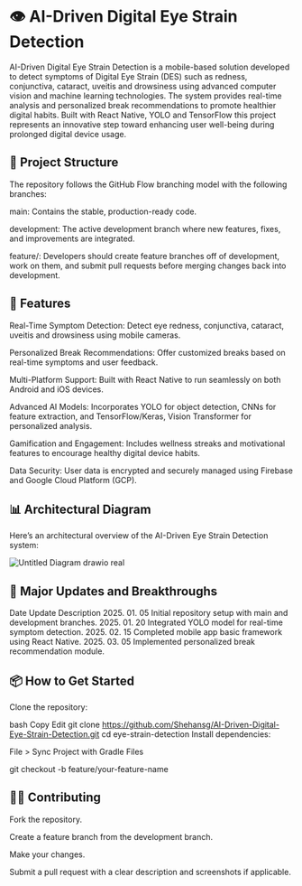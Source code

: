 # 👁️ AI-Driven Digital Eye Strain Detection

AI-Driven Digital Eye Strain Detection is a mobile-based solution developed to detect symptoms of Digital Eye Strain (DES) such as  redness, conjunctiva, cataract, uveitis and drowsiness using advanced computer vision and machine learning technologies. The system provides real-time analysis and personalized break recommendations to promote healthier digital habits. Built with React Native, YOLO and TensorFlow this project represents an innovative step toward enhancing user well-being during prolonged digital device usage.

## 📂 Project Structure

The repository follows the GitHub Flow branching model with the following branches:

main: Contains the stable, production-ready code.

development: The active development branch where new features, fixes, and improvements are integrated.

feature/: Developers should create feature branches off of development, work on them, and submit pull requests before merging changes back into development.

## 🚀 Features

Real-Time Symptom Detection: Detect eye redness, conjunctiva, cataract, uveitis and drowsiness using mobile cameras.

Personalized Break Recommendations: Offer customized breaks based on real-time symptoms and user feedback.

Multi-Platform Support: Built with React Native to run seamlessly on both Android and iOS devices.

Advanced AI Models: Incorporates YOLO for object detection, CNNs for feature extraction, and TensorFlow/Keras, Vision Transformer for personalized analysis.

Gamification and Engagement: Includes wellness streaks and motivational features to encourage healthy digital device habits.

Data Security: User data is encrypted and securely managed using Firebase and Google Cloud Platform (GCP).

## 📊 Architectural Diagram

Here’s an architectural overview of the AI-Driven Eye Strain Detection system:

![Untitled Diagram drawio real](https://github.com/user-attachments/assets/23fe21e2-1488-4532-b08d-fc805541bee5)


## 📝 Major Updates and Breakthroughs

Date	Update Description
2025. 01. 05	Initial repository setup with main and development branches.
2025. 01. 20	Integrated YOLO model for real-time symptom detection.
2025. 02. 15	Completed mobile app basic framework using React Native.
2025. 03. 05	Implemented personalized break recommendation module.

## 📦 How to Get Started

Clone the repository:

bash
Copy
Edit
git clone https://github.com/Shehansg/AI-Driven-Digital-Eye-Strain-Detection.git
cd eye-strain-detection
Install dependencies:

File > Sync Project with Gradle Files

git checkout -b feature/your-feature-name


## 🧑‍💻 Contributing

Fork the repository.

Create a feature branch from the development branch.

Make your changes.

Submit a pull request with a clear description and screenshots if applicable.


